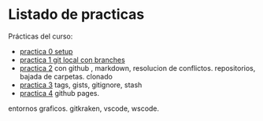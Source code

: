 # Listado de practicas

Prácticas del curso:

- [practica 0 setup](practica0.md)  
- [practica 1 git local con branches](practica1.md) 
- [practica 2](practica2.md) con github , markdown, resolucion de conflictos. repositorios, bajada de carpetas. clonado
- [practica 3](practica1.md) tags, gists, gitignore, stash
- [practica 4](practica1.md) github pages.

entornos graficos. gitkraken, vscode, wscode.

